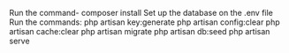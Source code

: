Run the command- composer install 
Set up the database on the .env file
Run the commands:
php artisan key:generate
php artisan config:clear
php artisan cache:clear
php artisan migrate
php artisan db:seed
php artisan serve


